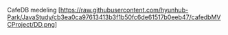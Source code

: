 CafeDB medeling [https://raw.githubusercontent.com/hyunhub-Park/JavaStudy/cb3ea0ca97613413b3f1b50fc6de61517b0eeb47/cafedbMVCProject/DD.png]
